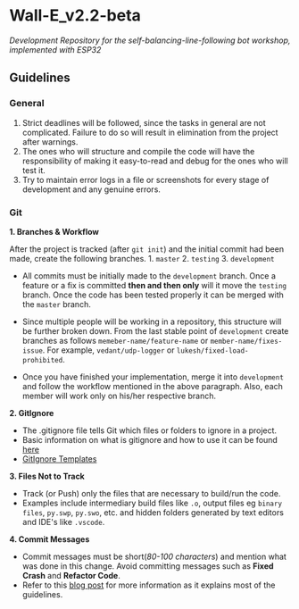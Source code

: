 # Wall-E_v2.2-beta

*Development Repository for the self-balancing-line-following bot workshop, implemented with ESP32*

## Guidelines

### General

1) Strict deadlines will be followed, since the tasks in general are not complicated. Failure to do so will result in elimination from the project after warnings.
2) The ones who will structure and compile the code will have the responsibility of making it easy-to-read and debug for the ones who will test it.
3) Try to maintain error logs in a file or screenshots for every stage of development and any genuine errors.

### Git

**1. Branches & Workflow**

After the project is tracked (after `git init`) and the initial commit had been made, create the following branches.
    1. `master`
    2. `testing`
    3. `development`

* All commits must be initially made to the `development` branch. Once a feature or a fix is committed **then and then only** will it move the `testing` branch. Once the code has been tested properly it can be merged with the `master` branch.

* Since multiple people will be working in a repository, this structure will be further broken down. From the last stable point of `development` create branches as follows `memeber-name/feature-name` or `member-name/fixes-issue`. For example, `vedant/udp-logger` or `lukesh/fixed-load-prohibited`. 

* Once you have finished your implementation, merge it into `development` and follow the workflow mentioned in the above paragraph. Also, each member will work only on his/her respective branch.

**2. GitIgnore**
* The .gitignore file tells Git which files or folders to ignore in a project.
* Basic information on what is gitignore and how to use it can be found [here](https://www.freecodecamp.org/news/gitignore-what-is-it-and-how-to-add-to-repo/)
* [GitIgnore Templates](https://github.com/github/gitignore)

**3. Files Not to Track**
* Track (or Push) only the files that are necessary to build/run the code.
* Examples include intermediary build files like `.o`\, output files eg `binary files`, `py.swp`, `py.swo`, etc. and hidden folders generated by text editors and IDE's like `.vscode`.

**4. Commit Messages**
* Commit messages must be short(*80-100 characters*) and mention what was done in this change. Avoid committing messages such as **Fixed Crash** and **Refactor Code**.
* Refer to this [blog post](https://chris.beams.io/posts/git-commit/) for more information as it explains most of the guidelines.


